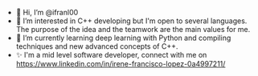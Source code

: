 - 👋 Hi, I’m @ifranl00 
- 👀 I’m interested in C++ developing but I'm open to several languages. The purpose of the idea and the teamwork are the main values for me.
- 🌱 I’m currently learning deep learning with Python and compiling techniques and new advanced concepts of C++.
- ✨ I'm a mid level software developer, connect with me on https://www.linkedin.com/in/irene-francisco-lopez-0a4997211/

<!---
ifranl00/ifranl00 is a ✨ special ✨ repository because its `README.md` (this file) appears on your GitHub profile.
You can click the Preview link to take a look at your changes.
--->

